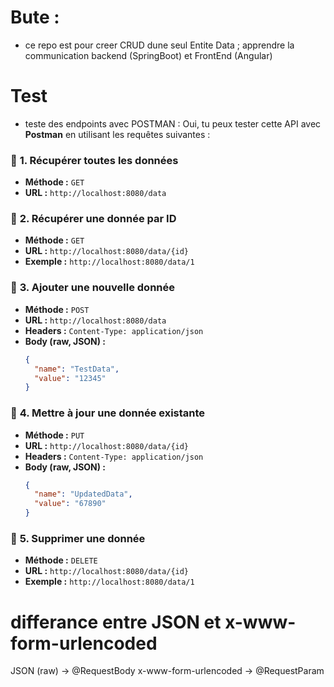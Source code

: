 # Bute : 
- ce repo est  pour creer CRUD dune seul Entite Data ; apprendre la communication backend (SpringBoot) et FrontEnd (Angular)
# Test
- teste des endpoints avec POSTMAN : 
Oui, tu peux tester cette API avec **Postman** en utilisant les requêtes suivantes :  

### 📌 **1. Récupérer toutes les données**  
- **Méthode :** `GET`  
- **URL :** `http://localhost:8080/data`  

### 📌 **2. Récupérer une donnée par ID**  
- **Méthode :** `GET`  
- **URL :** `http://localhost:8080/data/{id}`  
- **Exemple :** `http://localhost:8080/data/1`  

### 📌 **3. Ajouter une nouvelle donnée**  
- **Méthode :** `POST`  
- **URL :** `http://localhost:8080/data`  
- **Headers :** `Content-Type: application/json`  
- **Body (raw, JSON) :**  
  ```json
  {
    "name": "TestData",
    "value": "12345"
  }
  ```

### 📌 **4. Mettre à jour une donnée existante**  
- **Méthode :** `PUT`  
- **URL :** `http://localhost:8080/data/{id}`  
- **Headers :** `Content-Type: application/json`  
- **Body (raw, JSON) :**  
  ```json
  {
    "name": "UpdatedData",
    "value": "67890"
  }
  ```

### 📌 **5. Supprimer une donnée**  
- **Méthode :** `DELETE`  
- **URL :** `http://localhost:8080/data/{id}`  
- **Exemple :** `http://localhost:8080/data/1`  

# differance entre JSON et x-www-form-urlencoded
JSON (raw) → @RequestBody
x-www-form-urlencoded → @RequestParam